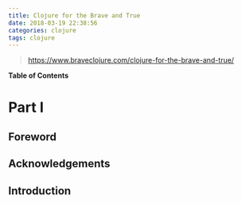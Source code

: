 ```yaml
---
title: Clojure for the Brave and True
date: 2018-03-19 22:38:56
categories: clojure
tags: clojure
---
```


> https://www.braveclojure.com/clojure-for-the-brave-and-true/

**Table of Contents**

<!-- more -->

# Part I
## Foreword
## Acknowledgements
## Introduction


